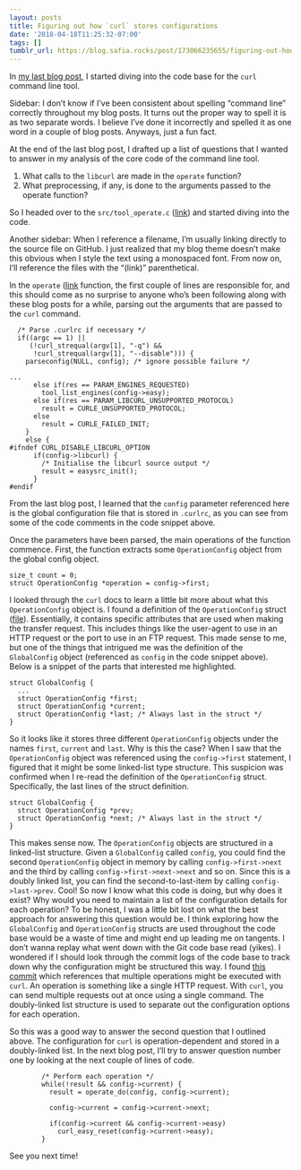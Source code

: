 ```yaml
---
layout: posts
title: Figuring out how `curl` stores configurations
date: '2018-04-18T11:25:32-07:00'
tags: []
tumblr_url: https://blog.safia.rocks/post/173066235655/figuring-out-how-curl-stores-configurations
---
```

In [my last blog post](https://blog.safia.rocks/2018-04-16-curling-up-with-the-curl-code-base/), I started diving into the code base for the `curl` command line tool.

Sidebar: I don’t know if I’ve been consistent about spelling “command line” correctly throughout my blog posts. It turns out the proper way to spell it is as two separate words. I believe I’ve done it incorrectly and spelled it as one word in a couple of blog posts. Anyways, just a fun fact.

At the end of the last blog post, I drafted up a list of questions that I wanted to answer in my analysis of the core code of the command line tool.

1. What calls to the `libcurl` are made in the `operate` function?
2. What preprocessing, if any, is done to the arguments passed to the operate function?

So I headed over to the `src/tool_operate.c` ([link](https://github.com/curl/curl/blob/36f0f47887563b2e016554dc0b8747cef39f746f/src/tool_operate.c)) and started diving into the code.

Another sidebar: When I reference a filename, I’m usually linking directly to the source file on GitHub. I just realized that my blog theme doesn’t make this obvious when I style the text using a monospaced font. From now on, I’ll reference the files with the “(link)” parenthetical.

In the `operate` ([link](https://github.com/curl/curl/blob/36f0f47887563b2e016554dc0b8747cef39f746f/src/tool_operate.c#L1926%5D) function, the first couple of lines are responsible for, and this should come as no surprise to anyone who’s been following along with these blog posts for a while, parsing out the arguments that are passed to the `curl` command.

      /* Parse .curlrc if necessary */
      if((argc == 1) ||
         (!curl_strequal(argv[1], "-q") &&
          !curl_strequal(argv[1], "--disable"))) {
        parseconfig(NULL, config); /* ignore possible failure */
    
    ...
          else if(res == PARAM_ENGINES_REQUESTED)
            tool_list_engines(config->easy);
          else if(res == PARAM_LIBCURL_UNSUPPORTED_PROTOCOL)
            result = CURLE_UNSUPPORTED_PROTOCOL;
          else
            result = CURLE_FAILED_INIT;
        }
        else {
    #ifndef CURL_DISABLE_LIBCURL_OPTION
          if(config->libcurl) {
            /* Initialise the libcurl source output */
            result = easysrc_init();
          }
    #endif

From the last blog post, I learned that the `config` parameter referenced here is the global configuration file that is stored in `.curlrc`, as you can see from some of the code comments in the code snippet above.

Once the parameters have been parsed, the main operations of the function commence. First, the function extracts some `OperationConfig` object from the global config object.

    size_t count = 0;
    struct OperationConfig *operation = config->first;

I looked through the `curl` docs to learn a little bit more about what this `OperationConfig` object is. I found a definition of the `OperationConfig` struct ([file](https://github.com/curl/curl/blob/ba48863e52ab042a6cf754e254dfb5062a45b090/src/tool_cfgable.h)). Essentially, it contains specific attributes that are used when making the transfer request. This includes things like the user-agent to use in an HTTP request or the port to use in an FTP request. This made sense to me, but one of the things that intrigued me was the definition of the `GlobalConfig` object (referenced as `config` in the code snippet above). Below is a snippet of the parts that interested me highlighted.

    struct GlobalConfig {
      ...
      struct OperationConfig *first;
      struct OperationConfig *current;
      struct OperationConfig *last; /* Always last in the struct */
    }

So it looks like it stores three different `OperationConfig` objects under the names `first`, `current` and `last`. Why is this the case? When I saw that the `OperationConfig` object was referenced using the `config->first` statement, I figured that it might be some linked-list type structure. This suspicion was confirmed when I re-read the definition of the `OperationConfig` struct. Specifically, the last lines of the struct definition.

    struct GlobalConfig {
      struct OperationConfig *prev;
      struct OperationConfig *next; /* Always last in the struct */
    }

This makes sense now. The `OperationConfig` objects are structured in a linked-list structure. Given a `GlobalConfig` called `config`, you could find the second `OperationConfig` object in memory by calling `config->first->next` and the third by calling `config->first->next->next` and so on. Since this is a doubly linked list, you can find the second-to-last-item by calling `config->last->prev`. Cool! So now I know what this code is doing, but why does it exist? Why would you need to maintain a list of the configuration details for each operation? To be honest, I was a little bit lost on what the best approach for answering this question would be. I think exploring how the `GlobalConfig` and `OperationConfig` structs are used throughout the code base would be a waste of time and might end up leading me on tangents. I don’t wanna replay what went down with the Git code base read (yikes). I wondered if I should look through the commit logs of the code base to track down why the configuration might be structured this way. I found [this commit](https://github.com/curl/curl/commit/68920b6c113f7e3dd873d4b2d98f712c187b3765) which references that multiple operations might be executed with `curl`. An operation is something like a single HTTP request. With `curl`, you can send multiple requests out at once using a single command. The doubly-linked list structure is used to separate out the configuration options for each operation.

So this was a good way to answer the second question that I outlined above. The configuration for `curl` is operation-dependent and stored in a doubly-linked list. In the next blog post, I’ll try to answer question number one by looking at the next couple of lines of code.

            /* Perform each operation */
            while(!result && config->current) {
              result = operate_do(config, config->current);
    
              config->current = config->current->next;
    
              if(config->current && config->current->easy)
                curl_easy_reset(config->current->easy);
            }

See you next time!

